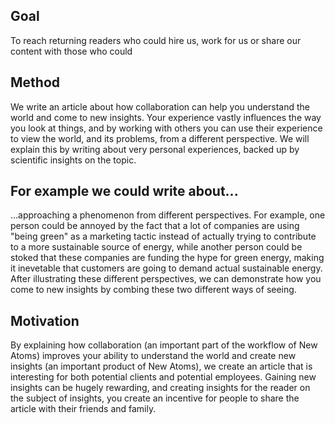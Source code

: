 ## Goal

To reach returning readers who could hire us, work for us or share our content with those who could

## Method

We write an article about how collaboration can help you understand the world and come to new insights.
Your experience vastly influences the way you look at things, and by working with others you can use their experience to view the world, and its problems, from a different perspective. We will explain this by writing about very personal experiences, backed up by scientific insights on the topic.

## For example we could write about...

...approaching a phenomenon from different perspectives. For example, one person could be annoyed by the fact that a lot of companies are using "being green" as a marketing tactic instead of actually trying to contribute to a more sustainable source of energy, while another person could be stoked that these companies are funding the hype for green energy, making it inevetable that customers are going to demand actual sustainable energy. After illustrating these different perspectives, we can demonstrate how you come to new insights by combing these two different ways of seeing.

## Motivation

By explaining how collaboration (an important part of the workflow of New Atoms) improves your ability to understand the world and create new insights (an important product of New Atoms), we create an article that is interesting for both potential clients and potential employees. Gaining new insights can be hugely rewarding, and creating insights for the reader on the subject of insights, you create an incentive for people to share the article with their friends and family.

